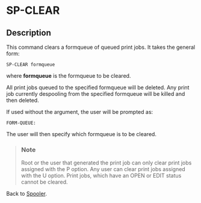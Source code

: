 # SP-CLEAR

<PageHeader />

## Description

This command clears a formqueue of queued print jobs. It takes the general form:

```
SP-CLEAR formqueue
```

where **formqueue** is the formqueue to be cleared.

All print jobs queued to the specified formqueue will be deleted. Any print job currently despooling from the specified formqueue will be killed and then deleted.

If used without the argument, the user will be prompted as:

```
FORM-QUEUE:
```

The user will then specify which formqueue is to be cleared.

> ### Note
>
> Root or the user that generated the print job can only clear print jobs assigned with the P option. Any user can clear print jobs assigned with the U option. Print jobs, which have an OPEN or EDIT status cannot be cleared.

Back to [Spooler](./../jbase-spooler).
